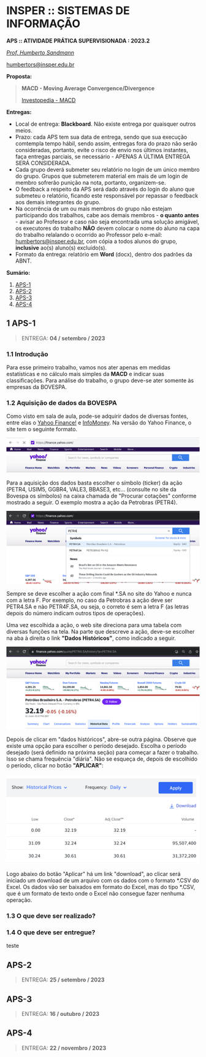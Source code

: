 # INSPER :: SISTEMAS DE INFORMAÇÃO

**APS :: ATIVIDADE PRÁTICA SUPERVISIONADA : 2023.2**

*[Prof. Humberto Sandmann](https://hsandmann.github.io/)*

[humbertors@insper.edu.br](emailto:humbertors@insper.edu.br)

**Proposta:**

> **MACD - Moving Average Convergence/Divergence**
>
> [Investopedia - MACD](https://www.investopedia.com/terms/m/macd.asp)

**Entregas:**

* Local de entrega: **Blackboard**. Não existe entrega por quaisquer outros meios.
* Prazo: cada APS tem sua data de entrega, sendo que sua execução comtempla tempo hábil, sendo assim, entregas fora do prazo não serão consideradas, portanto, evite o risco de envio nos últimos instantes, faça entregas parciais, se necessário - APENAS A ÚLTIMA ENTREGA SERÁ CONSIDERADA.
* Cada grupo deverá submeter seu relatório no login de um único membro do grupo. Grupos que submeterem material em mais de um login de membro sofrerão punição na nota, portanto, organizem-se.
* O feedback a respeito da APS será dado através do login do aluno que submeteu o relatório, ficando este responsável por repassar o feedback aos demais integrantes do grupo.
* Na ocorrência de um ou mais membros do grupo não estejam participando dos trabalhos, cabe aos demais membros - **o quanto antes** - avisar ao Professor e caso não seja encontrada uma solução amigável, os executores do trabalho **NÃO** devem colocar o nome do aluno na capa do trabalho relalando o ocorrido ao Professor pelo e-mail: [humbertors@insper.edu.br](emailto:humbertors@insper.edu.br), com cópia a todos alunos do grupo, **inclusive** ao(s) aluno(s) excluído(s).
* Formato da entrega: relatório em **Word** (docx), dentro dos padrões da ABNT.

**Sumário:**

1. [APS-1](#aps-1)
2. [APS-2](#aps-2)
3. [APS-3](#aps-3)
4. [APS-4](#aps-4)

## 1 APS-1

> ENTREGA: **04 / setembro / 2023**

### 1.1 Introdução

Para esse primeiro trabalho, vamos nos ater apenas em medidas estatísticas e no cálculo mais simples da **MACD** e indicar suas classificações. Para análise do trabalho, o grupo deve-se ater somente às empresas da BOVESPA.

### 1.2 Aquisição de dados da BOVESPA

Como visto em sala de aula, pode-se adquirir dados de diversas fontes, entre elas o [Yahoo Finance!](https://finance.yahoo.com/) e [InfoMoney](https://www.infomoney.com.br/). Na versão do Yahoo Finance, o site tem o seguinte formato.

![Finance Yahoo](./financeyahoo.png)

Para a aquisição dos dados basta escolher o símbolo (ticker) da ação (PETR4, USIM5, GGBR4, VALE3, BBASE3, etc... (consulte no site da Bovespa os símbolos) na caixa chamada de "Procurar cotações" conforme mostrado a seguir. O exemplo mostra a ação da Petrobras (PETR4).

![PETR4.SA](./yahoopetr4.png)

Sempre se deve escolher a ação com final *.SA no site do Yahoo e nunca com a letra F. Por exemplo, no caso da Petrobras a ação deve ser PETR4.SA e não PETR4F.SA, ou seja, o correto é sem a letra F (as letras depois do número indicam outros tipos de operações).

Uma vez escolhida a ação, o web site direciona para uma tabela com diversas funções na tela. Na parte que descreve a ação, deve-se escolher na aba à direita o link **"Dados Históricos"**, como indicado a seguir.

![Historical Data](./petr4historical.png)

Depois de clicar em "dados históricos", abre-se outra página. Observe que existe uma opção para escolher o período desejado. Escolha o período desejado (será definido na próxima seção) para começar a fazer o trabalho. Isso se chama frequência "diária". Não se esqueça de, depois de escolhido o período, clicar no botão **"APLICAR"**:

![Frequency and Apply](./petre4historicalapply.png)

Logo abaixo do botão "Aplicar" há um link "download", ao clicar será iniciado um download de um arquivo com os dados com o formato *.CSV do Excel. Os dados vão ser baixados em formato do Excel, mas do tipo *.CSV, que é um formato de texto onde o Excel não consegue fazer nenhuma operação.


### 1.3 O que deve ser realizado?

### 1.4 O que deve ser entregue?

teste

## APS-2

> ENTREGA: **25 / setembro / 2023**

## APS-3

> ENTREGA: **16 / outubro / 2023**

## APS-4

> ENTREGA: **22 / novembro / 2023**
